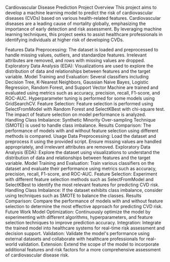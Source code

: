 Cardiovascular Disease Prediction Project
Overview
This project aims to develop a machine learning model to predict the risk of cardiovascular diseases (CVDs) based on various health-related features. Cardiovascular diseases are a leading cause of mortality globally, emphasizing the importance of early detection and risk assessment. By leveraging machine learning techniques, this project seeks to assist healthcare professionals in identifying individuals at higher risk of developing CVDs.

Features
Data Preprocessing: The dataset is loaded and preprocessed to handle missing values, outliers, and standardize features. Irrelevant attributes are removed, and rows with missing values are dropped.
Exploratory Data Analysis (EDA): Visualizations are used to explore the distribution of data and relationships between features and the target variable.
Model Training and Evaluation: Several classifiers including Decision Tree, K-Nearest Neighbors, Gaussian Naive Bayes, Logistic Regression, Random Forest, and Support Vector Machine are trained and evaluated using metrics such as accuracy, precision, recall, F1-score, and ROC-AUC. Hyperparameter tuning is performed for some models using GridSearchCV.
Feature Selection: Feature selection is performed using SelectFromModel with Random Forest and SelectKBest with chi-square test. The impact of feature selection on model performance is analyzed.
Handling Class Imbalance: Synthetic Minority Over-sampling Technique (SMOTE) is used to handle class imbalance.
Results Comparison: The performance of models with and without feature selection using different methods is compared.
Usage
Data Preprocessing: Load the dataset and preprocess it using the provided script. Ensure missing values are handled appropriately, and irrelevant attributes are removed.
Exploratory Data Analysis (EDA): Explore the dataset using visualizations to understand the distribution of data and relationships between features and the target variable.
Model Training and Evaluation: Train various classifiers on the dataset and evaluate their performance using metrics such as accuracy, precision, recall, F1-score, and ROC-AUC.
Feature Selection: Experiment with different feature selection methods such as SelectFromModel and SelectKBest to identify the most relevant features for predicting CVD risk.
Handling Class Imbalance: If the dataset exhibits class imbalance, consider using techniques such as SMOTE to balance the classes.
Results Comparison: Compare the performance of models with and without feature selection to determine the most effective approach for predicting CVD risk.
Future Work
Model Optimization: Continuously optimize the model by experimenting with different algorithms, hyperparameters, and feature selection techniques to improve prediction accuracy.
Integration: Integrate the trained model into healthcare systems for real-time risk assessment and decision support.
Validation: Validate the model's performance using external datasets and collaborate with healthcare professionals for real-world validation.
Extension: Extend the scope of the model to incorporate additional features and risk factors for a more comprehensive assessment of cardiovascular disease risk.
